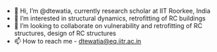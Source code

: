 - 👋 Hi, I’m @dtewatia, currently research scholar at IIT Roorkee, India
- 👀 I’m interested in structural dynamics, retrofitting of RC buildings
- 💞️ I’m looking to collaborate on vulnerability and retrofitting of RC structures, design of RC structures
- 📫 How to reach me - dtewatia@eq.iitr.ac.in

<!---
dtewatia/dtewatia is a ✨ special ✨ repository because its `README.md` (this file) appears on your GitHub profile.
You can click the Preview link to take a look at your changes.
--->

